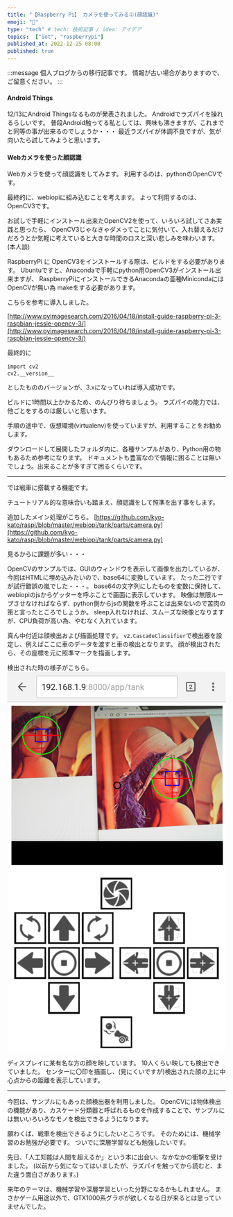 ```yaml
---
title: "【Raspberry Pi】 カメラを使ってみる②(顔認識)"
emoji: "🤖"
type: "tech" # tech: 技術記事 / idea: アイデア
topics:  ["iot", "raspberrypi"]
published_at: 2022-12-25 08:00
published: true
---
```

<!-- ブログ移行 articles/2016-12-25-raspi-camera-2.md -->

:::message
個人ブログからの移行記事です。
情報が古い場合がありますので、ご留意ください。
:::

#### Android Things

12/13にAndroid Thingsなるものが発表されました。
Androidでラズパイを操れるらしいです。 
普段Android触ってる私としては、興味も沸きますが、これまでと同等の事が出来るのでしょうか・・・ 
最近ラズパイが体調不良ですが、気が向いたら試してみようと思います。

#### Webカメラを使った顔認識

Webカメラを使って顔認識をしてみます。 
利用するのは、pythonのOpenCVです。

最終的に、webiopiに組み込むことを考えます。 
よって利用するのは、OpenCV3です。

お試しで手軽にインストール出来たOpenCV2を使って、いろいろ試してさあ実践と思ったら、
OpenCV3じゃなきゃダメってことに気付いて、入れ替えるだけだろうとか気軽に考えていると大きな時間のロスと深い悲しみを味わいます。(本人談)

RaspberryPi に OpenCV3をインストールする際は、ビルドをする必要があります。 
Ubuntuですと、Anacondaで手軽にpython用OpenCV3がインストール出来ますが、 
RaspberryPiにインストールできるAnacondaの亜種MinicondaにはOpenCVが無い為 makeをする必要があります。

こちらを参考に導入しました。

[http://www.pyimagesearch.com/2016/04/18/install-guide-raspberry-pi-3-raspbian-jessie-opencv-3/](http://www.pyimagesearch.com/2016/04/18/install-guide-raspberry-pi-3-raspbian-jessie-opencv-3/)

<!--more-->

最終的に

```
import cv2
cv2.__version__

```

としたもののバージョンが、3.xになっていれば導入成功です。

ビルドに1時間以上かかるため、のんびり待ちましょう。 
ラズパイの能力では、他ごとをするのは厳しいと思います。

手順の途中で、仮想環境(virtualenv)を使っていますが、利用することをお勧めします。

ダウンロードして展開したフォルダ内に、各種サンプルがあり、Python用の物もあるため参考になります。 
ドキュメントも豊富なので情報に困ることは無いでしょう。出来ることが多すぎて困るくらいです。

***

では戦車に搭載する機能です。

チュートリアル的な意味合いも踏まえ、顔認識をして照準を出す事をします。

追加したメイン処理がこちら。 
[https://github.com/kyo-kato/raspi/blob/master/webiopi/tank/parts/camera.py](https://github.com/kyo-kato/raspi/blob/master/webiopi/tank/parts/camera.py)

見るからに課題が多い・・・

OpenCVのサンプルでは、GUIのウィンドウを表示して画像を出力しているが、 
今回はHTMLに埋め込みたいので、base64に変換しています。 たった二行ですが試行錯誤の嵐でした・・・。 
base64の文字列にしたものを変数に保持して、webiopiのjsからゲッターを呼ぶことで画面に表示しています。
映像は無限ループさせなければならず、python側からjsの関数を呼ぶことは出来ないので苦肉の策と言ったところでしょうか。
sleep入れなければ、スムーズな映像となりますが、CPU負荷が高い為、やむなく入れています。

真ん中付近は顔検出および描画処理です。
`v2.CascadeClassifier`で検出器を設定し、例えばここに車のデータを渡すと車の検出となります。
顔が検出されたら、その座標を元に照準マークを描画します。

検出された時の様子がこちら。 ![顔検出](/images/img_webcam_3.png)

ディスプレイに某有名な方の顔を映しています。 
10人くらい映しても検出できていました。 
センターに〇印を描画し、(見にくいですが)検出された顔の上に中心点からの距離を表示しています。

***

今回は、サンプルにもあった顔検出器を利用しました。
OpenCVには物体検出の機能があり、カスケード分類器と呼ばれるものを作成することで、サンプルには無いいろいろなモノを検出できるようになります。

願わくば、戦車を検出できるようにしたいところです。
そのためには、機械学習のお勉強が必要です。 ついでに深層学習なども勉強したいです。

先日、「人工知能は人間を超えるか」という本に出会い、なかなかの衝撃を受けました。
(以前から気になってはいましたが、ラズパイを触ってから読むと、また違う面白さがあります。)

来年のテーマは、機械学習や深層学習といった分野になるかもしれません。
まさかゲーム用途以外で、GTX1000系グラボが欲しくなる日が来るとは思っていませんでした。
